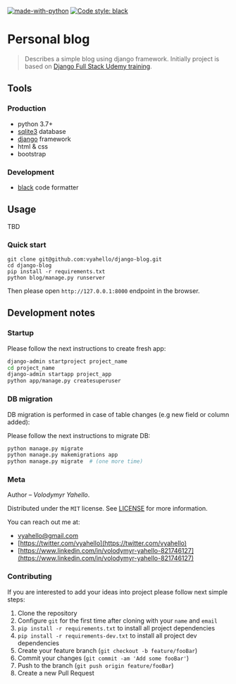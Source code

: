 [![made-with-python](https://img.shields.io/badge/Made%20with-Python-1f425f.svg)](https://www.python.org/)
[![Code style: black](https://img.shields.io/badge/code%20style-black-000000.svg)](https://github.com/psf/black)

# Personal blog

> Describes a simple blog using django framework. Initially project is based on [Django Full Stack Udemy training](https://www.udemy.com/course/python-and-django-full-stack-web-developer-bootcamp).

## Tools

### Production

- python 3.7+
- [sqlite3](https://www.sqlite.org/index.html) database
- [django](https://www.djangoproject.com/) framework
- html & css
- bootstrap

### Development

- [black](https://black.readthedocs.io/en/stable/) code formatter

## Usage

TBD

### Quick start

```
git clone git@github.com:vyahello/django-blog.git
cd django-blog
pip install -r requirements.txt
python blog/manage.py runserver
```

Then please open `http://127.0.0.1:8000` endpoint in the browser.

## Development notes

### Startup 

Please follow the next instructions to create fresh app:
```bash
django-admin startproject project_name
cd project_name 
django-admin startapp project_app
python app/manage.py createsuperuser
```

### DB migration

DB migration is performed in case of table changes (e.g new field or column added):

Please follow the next instructions to migrate DB:
```bash
python manage.py migrate
python manage.py makemigrations app
python manage.py migrate  # (one more time)
```

### Meta

Author – _Volodymyr Yahello_. 

Distributed under the `MIT` license. See [LICENSE](LICENSE.md) for more information.

You can reach out me at:
* [vyahello@gmail.com](vyahello@gmail.com)
* [https://twitter.com/vyahello](https://twitter.com/vyahello)
* [https://www.linkedin.com/in/volodymyr-yahello-821746127](https://www.linkedin.com/in/volodymyr-yahello-821746127)

### Contributing
If you are interested to add your ideas into project please follow next simple steps:

1. Clone the repository
2. Configure `git` for the first time after cloning with your `name` and `email`
3. `pip install -r requirements.txt` to install all project dependencies
4. `pip install -r requirements-dev.txt` to install all project dev dependencies
5. Create your feature branch (`git checkout -b feature/fooBar`)
6. Commit your changes (`git commit -am 'Add some fooBar'`)
7. Push to the branch (`git push origin feature/fooBar`)
8. Create a new Pull Request
